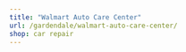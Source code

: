 ```yaml
---
title: "Walmart Auto Care Center"
url: /gardendale/walmart-auto-care-center/
shop: car repair
---
```

